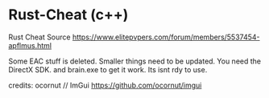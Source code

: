 # Rust-Cheat (c++)

Rust Cheat Source
https://www.elitepvpers.com/forum/members/5537454-apflmus.html

Some EAC stuff is deleted.
Smaller things need to be updated.
You need the DirectX SDK.
and brain.exe to get it work.
Its isnt rdy to use.

credits:
ocornut // ImGui
https://github.com/ocornut/imgui
